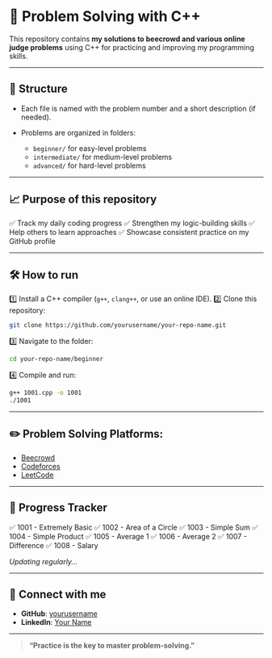 # 🚀 Problem Solving with C++

This repository contains **my solutions to beecrowd and various online judge problems** using C++ for practicing and improving my programming skills.

---

## 📌 Structure

* Each file is named with the problem number and a short description (if needed).
* Problems are organized in folders:

  * `beginner/` for easy-level problems
  * `intermediate/` for medium-level problems
  * `advanced/` for hard-level problems

---

## 📈 Purpose of this repository

✅ Track my daily coding progress
✅ Strengthen my logic-building skills
✅ Help others to learn approaches
✅ Showcase consistent practice on my GitHub profile

---

## 🛠️ How to run

1️⃣ Install a C++ compiler (`g++`, `clang++`, or use an online IDE).
2️⃣ Clone this repository:

```bash
git clone https://github.com/yourusername/your-repo-name.git
```

3️⃣ Navigate to the folder:

```bash
cd your-repo-name/beginner
```

4️⃣ Compile and run:

```bash
g++ 1001.cpp -o 1001
./1001
```

---

## ✏️ Problem Solving Platforms:

* [Beecrowd](https://www.beecrowd.com.br/)
* [Codeforces](https://codeforces.com/)
* [LeetCode](https://leetcode.com/)

---

## 🚩 Progress Tracker

✅ 1001 - Extremely Basic
✅ 1002 - Area of a Circle
✅ 1003 - Simple Sum
✅ 1004 - Simple Product
✅ 1005 - Average 1
✅ 1006 - Average 2
✅ 1007 - Difference
✅ 1008 - Salary

*Updating regularly...*

---

## 🔗 Connect with me

* **GitHub**: [yourusername](https://github.com/yourusername)
* **LinkedIn**: [Your Name](https://www.linkedin.com/in/yourusername)

---

> **“Practice is the key to master problem-solving.”**
